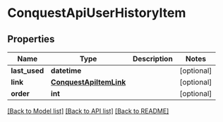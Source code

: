 # ConquestApiUserHistoryItem

## Properties
Name | Type | Description | Notes
------------ | ------------- | ------------- | -------------
**last_used** | **datetime** |  | [optional] 
**link** | [**ConquestApiItemLink**](ConquestApiItemLink.md) |  | [optional] 
**order** | **int** |  | [optional] 

[[Back to Model list]](../README.md#documentation-for-models) [[Back to API list]](../README.md#documentation-for-api-endpoints) [[Back to README]](../README.md)


